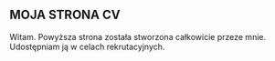## MOJA STRONA CV
Witam.
Powyższa strona została stworzona całkowicie przeze mnie. Udostępniam ją w celach rekrutacyjnych. 
